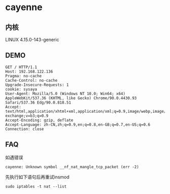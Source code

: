 # cayenne
## 内核
LINUX 4.15.0-143-generic  
## DEMO
```
GET / HTTP/1.1
Host: 192.168.122.136
Pragma: no-cache
Cache-Control: no-cache
Upgrade-Insecure-Requests: 1
cookie: sysaya
User-Agent: Mozilla/5.0 (Windows NT 10.0; Win64; x64) AppleWebKit/537.36 (KHTML, like Gecko) Chrome/90.0.4430.93 Safari/537.36 Edg/90.0.818.51
Accept: text/html,application/xhtml+xml,application/xml;q=0.9,image/webp,image/apng,*/*;q=0.8,application/signed-exchange;v=b3;q=0.9
Accept-Encoding: gzip, deflate
Accept-Language: zh-CN,zh;q=0.9,en;q=0.8,en-GB;q=0.7,en-US;q=0.6
Connection: close
```
## FAQ
如遇错误
```
cayenne: Unknown symbol __nf_nat_mangle_tcp_packet (err -2)
```
先执行如下语句后再重试insmod  
```
sudo iptables -t nat --list
```